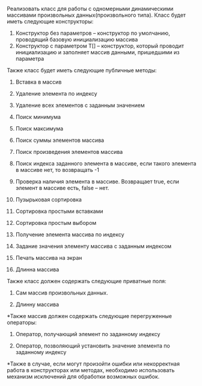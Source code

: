 Реализовать класс для работы с одномерными динамическими массивами произвольных данных(произвольного типа). Класс будет иметь следующие конструкторы:

1.	Конструктор без параметров – конструктор по умолчанию, проводящий базовую инициализацию массива
2. Конструктор с параметром T[] – конструктор, который проводит инициализацию и заполняет массив данными, пришедшими из параметра

Также класс будет иметь следующие публичные методы:

1.	Вставка в массив

2.	Удаление элемента по индексу

3.	Удаление всех элементов с заданным значением

4.	Поиск минимума

5.	Поиск максимума

6.	Поиск суммы элементов массива

7.	Поиск произведения элементов массива

8.	Поиск индекса заданного элемента в массиве, если такого элемента в массиве нет, то возвращать -1

9.	Проверка наличия элемента в массиве. Возвращает true, если элемент в массиве есть, false – нет.

10.	Пузырьковая сортировка

11. Сортировка простыми вставками
12. Сортировка простым выбором

13. Получение элемента массива по индексу

14. Задание значения элементу массива с заданным индексом

15. Печать массива на экран

16. Длинна массива

Также класс должен содержать следующие приватные поля:

1.	Сам массив произвольных данных.

2.	Длинну массива

*Также массив должен содержать следующие перегруженные операторы:

1.	Оператор, получающий элемент по заданному индексу

2.	Оператор, позволяющий установить значение элемента по заданному индексу

*Также в случае, если могут произойти ошибки или некорректная работа в конструкторах или методах, необходимо использовать механизм исключений для обработки возможных ошибок.
